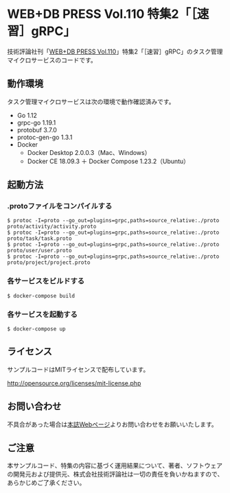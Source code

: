 # WEB+DB PRESS Vol.110 特集2「［速習］gRPC」

技術評論社刊「[WEB+DB PRESS Vol.110](https://gihyo.jp/magazine/wdpress/archive/2019/vol110)」特集2「［速習］gRPC」のタスク管理マイクロサービスのコードです。

## 動作環境

タスク管理マイクロサービスは次の環境で動作確認済みです。

- Go 1.12
- grpc-go 1.19.1
- protobuf 3.7.0
- protoc-gen-go 1.3.1
- Docker
  - Docker Desktop 2.0.0.3（Mac、Windows）
  - Docker CE 18.09.3 ＋ Docker Compose 1.23.2（Ubuntu）

## 起動方法

### .protoファイルをコンパイルする

```
$ protoc -I=proto --go_out=plugins=grpc,paths=source_relative:./proto proto/activity/activity.proto
$ protoc -I=proto --go_out=plugins=grpc,paths=source_relative:./proto proto/task/task.proto
$ protoc -I=proto --go_out=plugins=grpc,paths=source_relative:./proto proto/user/user.proto
$ protoc -I=proto --go_out=plugins=grpc,paths=source_relative:./proto proto/project/project.proto
```

### 各サービスをビルドする

```
$ docker-compose build
```

### 各サービスを起動する

```
$ docker-compose up
```

## ライセンス

サンプルコードはMITライセンスで配布しています。

http://opensource.org/licenses/mit-license.php

## お問い合わせ

不具合があった場合は[本誌Webページ](https://gihyo.jp/magazine/wdpress/archive/2019/vol110)よりお問い合わせをお願いいたします。

## ご注意

本サンプルコード、特集の内容に基づく運用結果について、著者、ソフトウェアの開発元および提供元、株式会社技術評論社は一切の責任を負いかねますので、あらかじめご了承ください。
